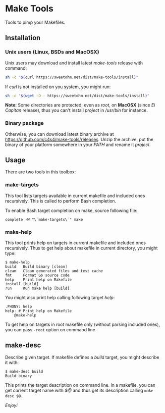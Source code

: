 # Make Tools

Tools to pimp your Makefiles.

## Installation

### Unix users (Linux, BSDs and MacOSX)

Unix users may download and install latest *make-tools* release with command:

```bash
sh -c "$(curl https://sweetohm.net/dist/make-tools/install)"
```

If *curl* is not installed on you system, you might run:

```bash
sh -c "$(wget -O - https://sweetohm.net/dist/make-tools/install)"
```

**Note:** Some directories are protected, even as *root*, on **MacOSX** (since *El Capitan* release), thus you can't install *project* in */usr/bin* for instance.

### Binary package

Otherwise, you can download latest binary archive at <https://github.com/c4s4/make-tools/releases>. Unzip the archive, put the binary of your platform somewhere in your *PATH* and rename it *project*.

## Usage

There are two tools in this toolbox:

### make-targets

This tool lists targets available in current makefile and included ones recursively. This is called to perform Bash completion.

To enable Bash target completion on make, source following file:

```
complete -W "\`make-targets\`" make
```

### make-help

This tool prints help on targets in current makefile and included ones recursively. Thus to get help about makefile in current directory, you might type:

```
$ make-help
build   Build binary [clean]
clean   Clean generated files and test cache
fmt     Format Go source code
help    Print help on Makefile
install [build]
run     Run make help [build]
```

You might also print help calling following target *help*:

```
.PHONY: help
help: # Print help on Makefile
	@make-help
```

To get help on targets in root makefile only (without parsing included ones), you can pass `-root` option on command line.

## make-desc

Describe given target. If makefile defines a *build* target, you might describe it with:

```
$ make-desc build
Build binary
```

This prints the target description on command line. In a makefile, you can get current target name with *$@* and thus get its description calling `make-desc $@`.

*Enjoy!*
